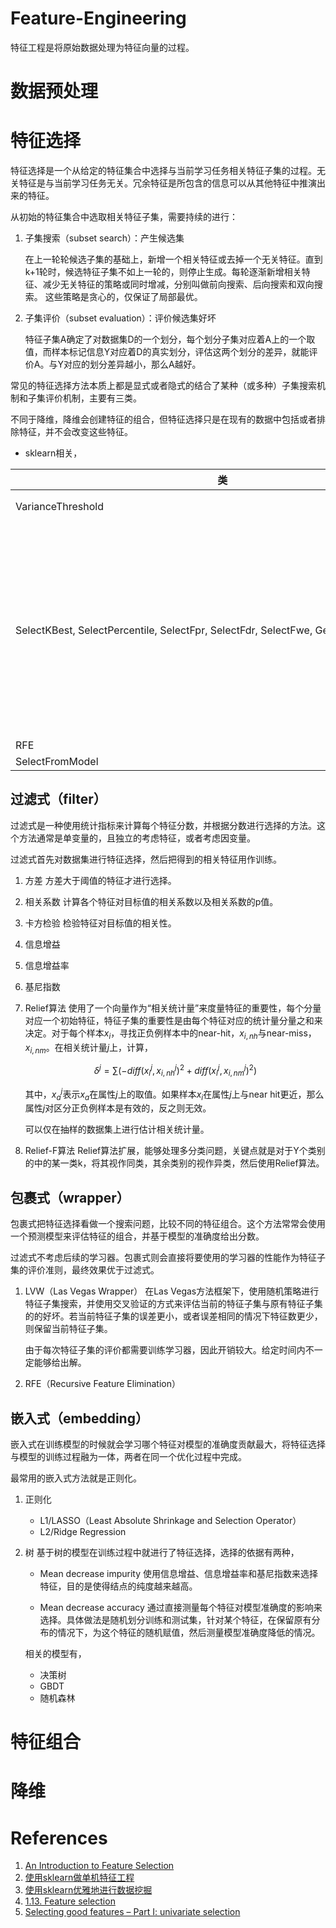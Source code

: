 # Feature-Engineering

特征工程是将原始数据处理为特征向量的过程。

# 数据预处理

# 特征选择

特征选择是一个从给定的特征集合中选择与当前学习任务相关特征子集的过程。无关特征是与当前学习任务无关。冗余特征是所包含的信息可以从其他特征中推演出来的特征。

从初始的特征集合中选取相关特征子集，需要持续的进行：

1. 子集搜索（subset search）：产生候选集

    在上一轮轮候选子集的基础上，新增一个相关特征或去掉一个无关特征。直到k+1轮时，候选特征子集不如上一轮的，则停止生成。每轮逐渐新增相关特征、减少无关特征的策略或同时增减，分别叫做前向搜索、后向搜索和双向搜索。
    这些策略是贪心的，仅保证了局部最优。
    
2. 子集评价（subset evaluation）：评价候选集好坏

    特征子集A确定了对数据集D的一个划分，每个划分子集对应着A上的一个取值，而样本标记信息Y对应着D的真实划分，评估这两个划分的差异，就能评价A。与Y对应的划分差异越小，那么A越好。
    
常见的特征选择方法本质上都是显式或者隐式的结合了某种（或多种）子集搜索机制和子集评价机制，主要有三类。

不同于降维，降维会创建特征的组合，但特征选择只是在现有的数据中包括或者排除特征，并不会改变这些特征。

* sklearn相关，

| 类 | 方式 | 说明 |
| --- | --- | --- |
| VarianceThreshold | Filter | 方差选择 |
| SelectKBest, SelectPercentile, SelectFpr, SelectFdr, SelectFwe, GenericUnivariateSelect  | Filter | 相关系数、卡方检验、信息增益、信息增益率、基尼系数 |
| RFE | Wrapper |  |
| SelectFromModel | Embedded |  |

## 过滤式（filter）

过滤式是一种使用统计指标来计算每个特征分数，并根据分数进行选择的方法。这个方法通常是单变量的，且独立的考虑特征，或者考虑因变量。

过滤式首先对数据集进行特征选择，然后把得到的相关特征用作训练。

1. 方差
    方差大于阈值的特征才进行选择。
    
2. 相关系数
    计算各个特征对目标值的相关系数以及相关系数的p值。

3. 卡方检验
    检验特征对目标值的相关性。 

4. 信息增益

5. 信息增益率

6. 基尼指数

7. Relief算法
    使用了一个向量作为“相关统计量”来度量特征的重要性，每个分量对应一个初始特征，特征子集的重要性是由每个特征对应的统计量分量之和来决定。对于每个样本$x_i$，寻找正负例样本中的near-hit，$x_{i, nh}$与near-miss，$x_{i, nm}$。在相关统计量$j$上，计算，

    $$\delta^j=\sum(-diff(x^j_i, x^j_{i, nh})^2 + diff(x^j_i, x^j_{i, nm})^2)$$

    其中，$x^j_a$表示$x_a$在属性$j$上的取值。如果样本$x_i$在属性$j$上与near hit更近，那么属性$j$对区分正负例样本是有效的，反之则无效。

    可以仅在抽样的数据集上进行估计相关统计量。

8. Relief-F算法
    Relief算法扩展，能够处理多分类问题，关键点就是对于Y个类别的中的某一类k，将其视作同类，其余类别的视作异类，然后使用Relief算法。

## 包裹式（wrapper）

包裹式把特征选择看做一个搜索问题，比较不同的特征组合。这个方法常常会使用一个预测模型来评估特征的组合，并基于模型的准确度给出分数。

过滤式不考虑后续的学习器。包裹式则会直接将要使用的学习器的性能作为特征子集的评价准则，最终效果优于过滤式。 

1. LVW（Las Vegas Wrapper）
    在Las Vegas方法框架下，使用随机策略进行特征子集搜索，并使用交叉验证的方式来评估当前的特征子集与原有特征子集的的好坏。若当前特征子集的误差更小，或者误差相同的情况下特征数更少，则保留当前特征子集。
    
    由于每次特征子集的评价都需要训练学习器，因此开销较大。给定时间内不一定能够给出解。

2. RFE（Recursive Feature Elimination）

## 嵌入式（embedding）

嵌入式在训练模型的时候就会学习哪个特征对模型的准确度贡献最大，将特征选择与模型的训练过程融为一体，两者在同一个优化过程中完成。

最常用的嵌入式方法就是正则化。

1. 正则化
    * L1/LASSO（Least Absolute Shrinkage and Selection Operator）
    * L2/Ridge Regression

2. 树
    基于树的模型在训练过程中就进行了特征选择，选择的依据有两种，
    
    * Mean decrease impurity
        使用信息增益、信息增益率和基尼指数来选择特征，目的是使得结点的纯度越来越高。
        
    * Mean decrease accuracy
        通过直接测量每个特征对模型准确度的影响来选择。具体做法是随机划分训练和测试集，针对某个特征，在保留原有分布的情况下，为这个特征的随机赋值，然后测量模型准确度降低的情况。
    
    相关的模型有，
    
    * 决策树
    * GBDT
    * 随机森林

# 特征组合

# 降维

# References

1. [An Introduction to Feature Selection](https://machinelearningmastery.com/an-introduction-to-feature-selection/)
2. [使用sklearn做单机特征工程](http://www.cnblogs.com/jasonfreak/p/5448385.html)
3. [使用sklearn优雅地进行数据挖掘](http://www.cnblogs.com/jasonfreak/p/5448462.html)
4. [1.13. Feature selection](http://scikit-learn.org/stable/modules/feature_selection.html#feature-selection)
5. [Selecting good features – Part I: univariate selection](http://blog.datadive.net/selecting-good-features-part-i-univariate-selection/)


